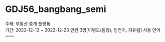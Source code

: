 # GDJ56_bangbang_semi

주제: 부동산 중개 플랫폼<br>
기간: 2022-12-12 ~ 2022-12-23
인원:3명[이병도(팀장), 임연지, 지유림]
사용 언어 ~~~

